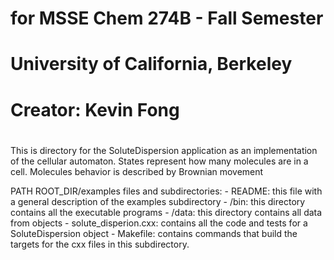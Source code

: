 # for MSSE Chem 274B - Fall Semester
# University of California, Berkeley
# 
# Creator:  Kevin Fong
#
This is directory for the SoluteDispersion application as an implementation of the cellular automaton. States represent how many molecules are in a cell.
Molecules behavior is described by Brownian movement

PATH ROOT_DIR/examples
    files and subdirectories:
    - README: this file with a general description of the examples subdirectory
    - /bin: this directory contains all the executable programs
    - /data: this directory contains all data from objects
    - solute_disperion.cxx: contains all the code and tests for a SoluteDispersion object
    - Makefile: contains commands that build the targets for the cxx files in this subdirectory. 
